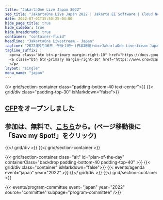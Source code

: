 ```yaml
---
title: "JakartaOne Live Japan 2022"
seo_title: "JakartaOne Live Japan 2022 | Jakarta EE Software | Cloud Native"
date: 2022-07-01T15:50:25-04:00
hide_page_title: true
hide_sidebar: true
hide_breadcrumb: true
container: "container-fluid"
headline: "JakartaOne Livestream - Japan"
tagline: "2022年9月16日　午後１時～(日本時間)<br>JakartaOne Livestream Japan は、クラウドネイティブJavaアプリケーションの開発にフォーカスした、Jakarta&trade; EEと、その周辺技術についてご紹介するバーチャルカンファレンスです。完全日本語で実施する２回目のイベントです。"
tagline_suffix: |
  <p><a class="btn btn-primary margin-right-10" href="https://docs.google.com/forms/d/e/1FAIpQLSfF7n9z9EKW5tZpFHg7dWNFuW7mP0yXpJW3Pt9pxDtUXXyzsg/viewform">Call For Papers</a>
  <a class="btn btn-primary margin-right-10" href="https://www.crowdcast.io/e/4eqkjalq">参加登録</a>
  </p>
layout: "single"
menu_name: "japan"
---
```


{{< grid/section-container class="padding-bottom-40 text-center">}}
  {{< grid/div class="padding-top-30" isMarkdown="false">}}
  <p>
    <h2><a href="https://docs.google.com/forms/d/e/1FAIpQLSfF7n9z9EKW5tZpFHg7dWNFuW7mP0yXpJW3Pt9pxDtUXXyzsg/viewform">CFP</a>をオープンしました</h2>
  </p>
  <p>
    <h2>参加は、無料で、<a href="https://www.crowdcast.io/e/4eqkjalq">こちら</a>から。(ページ移動後に「Save my Spot!」をクリック)</h2>
  </p>

{{</ grid/div >}}
{{</ grid/section-container >}}

<!-- Add agenda -->
{{< grid/section-container class="alt" id="plan-of-the-day" containerClass="backdrop padding-bottom-40 padding-top-40" >}}
  {{< grid/div class="container" isMarkdown="false">}}
    {{< events/agenda event="japan" year="2022" >}}
  {{</ grid/div >}}
{{</ grid/section-container >}}



<!-- Add speakers section -->


<!-- Add user carousel for committee -->
{{< events/program-committee event="japan" year="2022" source="committee" subpage="program-committee" />}}



